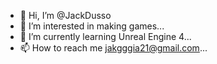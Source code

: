 - 👋 Hi, I’m @JackDusso
- 👀 I’m interested in making games...
- 🌱 I’m currently learning Unreal Engine 4...
- 📫 How to reach me jakgggia21@gmail.com...

<!---
JackDusso/JackDusso is a ✨ special ✨ repository because its `README.md` (this file) appears on your GitHub profile.
You can click the Preview link to take a look at your changes.
--->
